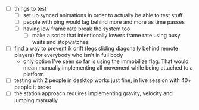 
- [ ] things to test
  - [ ] set up synced animations in order to actually be able to test stuff
  - [ ] people with ping would lag behind more and more as time passes
  - [ ] having low frame rate break the system too
    - [ ] make a script that intentionally lowers frame rate using busy waits and stopwatches
- [ ] find a way to prevent ik drift (legs sliding diagonally behind remote players) for everybody who isn't in full body
  - only option I've seen so far is using the immobilize flag. That would mean manually implementing all movement while being attached to a platform
- [ ] testing with 2 people in desktop works just fine, in live session with 40+ people it broke
- [ ] the station approach requires implementing gravity, velocity and jumping manually
